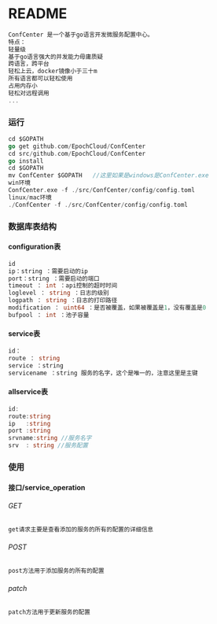 # README

```go
ConfCenter 是一个基于go语言开发微服务配置中心。
特点：
轻量级
基于go语言强大的并发能力毋庸质疑
跨语言，跨平台
轻松上云，docker镜像小于三十m
所有语言都可以轻松使用
占用内存小
轻松对远程调用
...
```



### 运行

```go
cd $GOPATH
go get github.com/EpochCloud/ConfCenter
cd src/github.com/EpochCloud/ConfCenter
go install
cd $GOPATH
mv ConfCenter $GOPATH   //这里如果是windows是ConfCenter.exe
win环境
ConfCenter.exe -f ./src/ConfCenter/config/config.toml
linux/mac环境
./ConfCenter -f ./src/ConfCenter/config/config.toml
```

### 数据库表结构

#### configuration表

```go
id 
ip：string ：需要启动的ip
port：string ：需要启动的端口
timeout ： int ：api控制的超时时间
loglevel ： string ：日志的级别
logpath ： string ：日志的打印路径
modification ： uint64 ：是否被覆盖，如果被覆盖是1，没有覆盖是0
bufpool ： int ：池子容量
```

#### service表

```go
id：
route ： string 
service ：string
servicename ：string 服务的名字，这个是唯一的，注意这里是主键
```

#### allservice表

```go
id:
route:string 
ip   :string
port :string
srvname:string //服务名字
srv  : string //服务配置
```

### 使用

#### 接口/service_operation

###### GET

```go
get请求主要是查看添加的服务的所有的配置的详细信息
```

###### POST

```go
post方法用于添加服务的所有的配置
```

###### patch

```go
patch方法用于更新服务的配置
```



